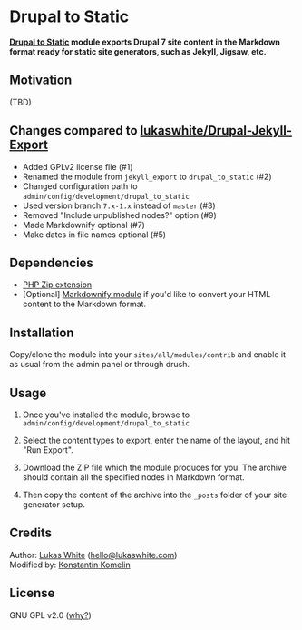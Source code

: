 Drupal to Static
===
**[Drupal to Static](https://github.com/kkomelin/drupal_to_static) module exports Drupal 7 site content in the Markdown format ready for static site generators, such as Jekyll, Jigsaw, etc.**

## Motivation

(TBD)

## Changes compared to [lukaswhite/Drupal-Jekyll-Export](https://github.com/lukaswhite/Drupal-Jekyll-Export)

- Added GPLv2 license file (#1)
- Renamed the module from `jekyll_export` to `drupal_to_static` (#2)
- Changed configuration path to `admin/config/development/drupal_to_static`
- Used version branch `7.x-1.x` instead of `master` (#3)
- Removed "Include unpublished nodes?" option (#9)
- Made Markdownify optional (#7)
- Make dates in file names optional (#5)

## Dependencies

- [PHP Zip extension](http://php.net/manual/en/book.zip.php)
- [Optional] [Markdownify module](https://github.com/lukaswhite/Drupal-Markdownify) if you'd like to convert your HTML content to the Markdown format.

## Installation

Copy/clone the module into your `sites/all/modules/contrib` and enable it as usual from the admin panel or through drush.

## Usage

1) Once you've installed the module, browse to `admin/config/development/drupal_to_static`

2) Select the content types to export, enter the name of the layout, and hit "Run Export".

3) Download the ZIP file which the module produces for you. 
The archive should contain all the specified nodes in Markdown format. 

4) Then copy the content of the archive into the `_posts` folder of your site generator setup.


## Credits


Author: [Lukas White](https://github.com/lukaswhite) (hello@lukaswhite.com)  
Modified by: [Konstantin Komelin](https://github.com/kkomelin)


## License

GNU GPL v2.0 ([why?](https://github.com/kkomelin/drupal_to_static/issues/1#issue-344303013))